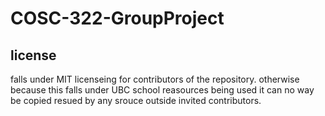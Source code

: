 # COSC-322-GroupProject

## license 

falls under MIT licenseing  for contributors of the repository. otherwise because this falls under UBC school reasources being used it can no way be copied resued by any
srouce outside invited contributors. 
